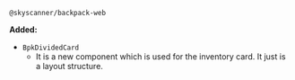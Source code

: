 `@skyscanner/backpack-web`

**Added:**

- `BpkDividedCard`
  - It is a new component which is used for the inventory card. It just is a layout structure.
